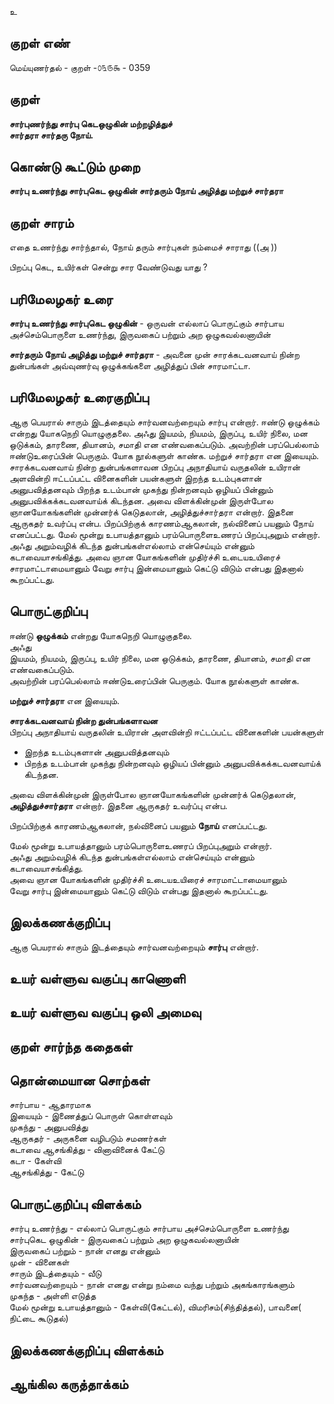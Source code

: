 உ

## குறள் எண் 

மெய்யுணர்தல் - குறள் -௦௩௫௯ - 0359  

## குறள் 

**சார்புணர்ந்து சார்பு கெடஒழுகின் மற்றழித்துச்  
சார்தரா சார்தரு நோய்.**

## கொண்டு கூட்டும் முறை

**சார்பு உணர்ந்து சார்புகெட ஒழுகின் சார்தரும் நோய் அழித்து மற்றுச் சார்தரா**

## குறள் சாரம் 

எதை உணர்ந்து சார்ந்தால், நோய் தரும் சார்புகள் நம்மைச் சாராது   ((அ ))  

பிறப்பு கெட, உயிர்கள் சென்று சார வேண்டுவது யாது ?


## பரிமேலழகர் உரை

**சார்பு உணர்ந்து சார்புகெட ஒழுகின்** - ஒருவன் எல்லாப் பொருட்கும் சார்பாய அச்செம்பொருளை உணர்ந்து, இருவகைப் பற்றும் அற ஒழுகவல்லனாயின்  

**சார்தரும் நோய் அழித்து மற்றுச் சார்தரா** - அவனை முன் சாரக்கடவனவாய் நின்ற துன்பங்கள் அவ்வுணர்வு ஒழுக்கங்களை அழித்துப் பின் சாரமாட்டா.

## பரிமேலழகர் உரைகுறிப்பு   

ஆகு பெயரால் சாரும் இடத்தையும் சார்வனவற்றையும் சார்பு என்றார். ஈண்டு ஒழுக்கம் என்றது யோகநெறி யொழுகுதலை. அஃது இயமம், நியமம், இருப்பு, உயிர் நிலை, மன ஒடுக்கம், தாரணை, தியானம், சமாதி என எண்வகைப்படும். அவற்றின் பரப்பெல்லாம் ஈண்டுஉரைப்பின் பெருகும். யோக நூல்களுள் காண்க. மற்றுச் சார்தரா என இயையும். சாரக்கடவனவாய் நின்ற துன்பங்களாவன பிறப்பு அநாதியாய் வருதலின் உயிரான் அளவின்றி ஈட்டப்பட்ட வினைகளின் பயன்களுள் இறந்த உடம்புகளான் அனுபவித்தனவும் பிறந்த உடம்பான் முகந்து நின்றனவும் ஒழியப் பின்னும் அனுபவிக்கக்கடவனவாய்க் கிடந்தன. அவை விளக்கின்முன் இருள்போல ஞானயோகங்களின் முன்னர்க் கெடுதலான், அழித்துச்சார்தரா என்றார். இதனை ஆருகதர் உவர்ப்பு என்ப. பிறப்பிற்குக் காரணம்ஆகலான், நல்வினைப் பயனும் நோய் எனப்பட்டது. மேல் மூன்று உபாயத்தானும் பரம்பொருளைஉணரப் பிறப்புஅறும் என்றார். அஃது அறும்வழிக் கிடந்த துன்பங்கள்எல்லாம் என்செய்யும் என்னும் கடாவையாசங்கித்து. அவை ஞான யோகங்களின் முதிர்ச்சி உடையஉயிரைச் சாரமாட்டாமையானும் வேறு சார்பு இன்மையானும் கெட்டு விடும் என்பது இதனால் கூறப்பட்டது.   

## பொருட்குறிப்பு 

ஈண்டு **ஒழுக்கம்** என்றது யோகநெறி யொழுகுதலை.  
அஃது   
இயமம், நியமம், இருப்பு, உயிர் நிலை, மன ஒடுக்கம், தாரணை, தியானம், சமாதி என எண்வகைப்படும்.   
அவற்றின் பரப்பெல்லாம் ஈண்டுஉரைப்பின் பெருகும். யோக நூல்களுள் காண்க.   

**மற்றுச் சார்தரா** என இயையும்.  

**சாரக்கடவனவாய் நின்ற துன்பங்களாவன**  
பிறப்பு அநாதியாய் வருதலின் உயிரான் அளவின்றி ஈட்டப்பட்ட வினைகளின் பயன்களுள்   
  * இறந்த உடம்புகளான் அனுபவித்தனவும்   
  * பிறந்த உடம்பான் முகந்து நின்றனவும் ஒழியப் பின்னும் அனுபவிக்கக்கடவனவாய்க் கிடந்தன.    
  
அவை விளக்கின்முன் இருள்போல ஞானயோகங்களின் முன்னர்க் கெடுதலான், **அழித்துச்சார்தரா** என்றார். இதனை ஆருகதர் உவர்ப்பு என்ப.  

பிறப்பிற்குக் காரணம்ஆகலான், நல்வினைப் பயனும் **நோய்** எனப்பட்டது.  

மேல் மூன்று உபாயத்தானும் பரம்பொருளைஉணரப் பிறப்புஅறும் என்றார்.   
அஃது அறும்வழிக் கிடந்த துன்பங்கள்எல்லாம் என்செய்யும் என்னும் கடாவையாசங்கித்து.   
அவை ஞான யோகங்களின் முதிர்ச்சி உடையஉயிரைச் சாரமாட்டாமையானும்  
வேறு சார்பு இன்மையானும் கெட்டு விடும் என்பது இதனால் கூறப்பட்டது.   

## இலக்கணக்குறிப்பு  

ஆகு பெயரால் சாரும் இடத்தையும் சார்வனவற்றையும் **சார்பு** என்றார்.  

## உயர் வள்ளுவ வகுப்பு காணொளி


## உயர் வள்ளுவ வகுப்பு ஒலி அமைவு 

 
## குறள் சார்ந்த கதைகள் 


## தொன்மையான சொற்கள்

சார்பாய  - ஆதாரமாக  
இயையும் - இணைத்துப் பொருள் கொள்ளவும்  
முகந்து   - அனுபவித்து  
ஆருகதர்  - அருகனை வழிபடும் சமணர்கள்  
கடாவை ஆசங்கித்து - வினாவினைக் கேட்டு  
கடா - கேள்வி   
ஆசங்கித்து - கேட்டு 

## பொருட்குறிப்பு விளக்கம்

சார்பு உணர்ந்து - எல்லாப் பொருட்கும் சார்பாய அச்செம்பொருளை உணர்ந்து  
சார்புகெட ஒழுகின் - இருவகைப் பற்றும் அற ஒழுகவல்லனாயின்  
இருவகைப் பற்றும் - நான் எனது என்னும்   
முன் - வினைகள்   
சாரும் இடத்தையும் - வீடு  
சார்வனவற்றையும் - நான் எனது என்று நம்மை வந்து பற்றும் அகங்காரங்களும்   
முகந்த - அள்ளி எடுத்த  
மேல் மூன்று உபாயத்தானும் - கேள்வி(கேட்டல்), விமரிசம்(சிந்தித்தல்),  பாவனை( நிட்டை கூடுதல்)   

## இலக்கணக்குறிப்பு விளக்கம்


## ஆங்கில கருத்தாக்கம் 


